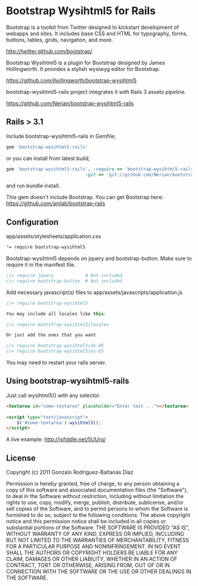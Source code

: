 # Bootstrap Wysihtml5 for Rails

Bootstrap is a toolkit from Twitter designed to kickstart development of webapps and sites.
It includes base CSS and HTML for typography, forms, buttons, tables, grids, navigation, and more.

http://twitter.github.com/bootstrap/

Bootstrap Wysihtml5 is a plugin for Bootstrap designed by James Hollingworth. It provides a stylish wysiwyg editor for Bootstrap.

https://github.com/jhollingworth/bootstrap-wysihtml5

bootstrap-wysihtml5-rails project integrates it with Rails 3 assets pipeline.

https://github.com/Nerian/bootstrap-wysihtml5-rails


## Rails > 3.1
Include bootstrap-wysihtml5-rails in Gemfile;

``` ruby
gem 'bootstrap-wysihtml5-rails'
```

or you can install from latest build;

``` ruby
gem 'bootstrap-wysihtml5-rails', :require => 'bootstrap-wysihtml5-rails',
                              :git => 'git://github.com/Nerian/bootstrap-wysihtml5-rails.git'
```

and run bundle install.

This gem doesn't include Bootstrap. You can get Bootstrap here: https://github.com/anjlab/bootstrap-rails 

## Configuration

app/assets/stylesheets/application.css

``` css
*= require bootstrap-wysihtml5
```

Bootstrap-wysihtml5 depends on jquery and bootstrap-button. Make sure to require it in the manifest file.

``` javascript
//= require jquery            # Not included
//= require bootstrap-button  # Not included
```

Add necessary javascript(s) files to app/assets/javascripts/application.js

```javascript
//= require bootstrap-wysihtml5

You may include all locales like this:

//= require bootstrap-wysihtml5/locales

Or just add the ones that you want

//= require bootstrap-wysihtml5/de-DE
//= require bootstrap-wysihtml5/es-ES
```

You may need to restart your rails server.

## Using bootstrap-wysihtml5-rails

Just call wysihtml5() with any selector.

```html
<textarea id="some-textarea" placeholder="Enter text ..."></textarea>
	
<script type="text/javascript">
	$('#some-textarea').wysihtml5();
</script>
```

A live example:  http://jsfiddle.net/5UUrg/

## License
Copyright (c) 2011 Gonzalo Rodríguez-Baltanás Díaz

Permission is hereby granted, free of charge, to any person obtaining a copy of this software and associated documentation files (the "Software"), to deal in the Software without restriction, including without limitation the rights to use, copy, modify, merge, publish, distribute, sublicense, and/or sell copies of the Software, and to permit persons to whom the Software is furnished to do so, subject to the following conditions:
The above copyright notice and this permission notice shall be included in all copies or substantial portions of the Software.
THE SOFTWARE IS PROVIDED "AS IS", WITHOUT WARRANTY OF ANY KIND, EXPRESS OR IMPLIED, INCLUDING BUT NOT LIMITED TO THE WARRANTIES OF MERCHANTABILITY, FITNESS FOR A PARTICULAR PURPOSE AND NONINFRINGEMENT. IN NO EVENT SHALL THE AUTHORS OR COPYRIGHT HOLDERS BE LIABLE FOR ANY CLAIM, DAMAGES OR OTHER LIABILITY, WHETHER IN AN ACTION OF CONTRACT, TORT OR OTHERWISE, ARISING FROM, OUT OF OR IN CONNECTION WITH THE SOFTWARE OR THE USE OR OTHER DEALINGS IN THE SOFTWARE.
